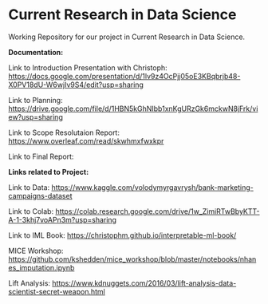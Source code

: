# Current Research in Data Science
Working Repository for our project in Current Research in Data Science.

**Documentation:**

Link to Introduction Presentation with Christoph: https://docs.google.com/presentation/d/1lv9z4OcPjj05oE3KBqbrjb48-X0PV18dU-W6wjIv9S4/edit?usp=sharing

Link to Planning: https://drive.google.com/file/d/1HBN5kGhNIbb1xnKgURzGk6mckwN8jFrk/view?usp=sharing

Link to Scope Resolutaion Report: https://www.overleaf.com/read/skwhmxfwxkpr

Link to Final Report: 

**Links related to Project:**

Link to Data: https://www.kaggle.com/volodymyrgavrysh/bank-marketing-campaigns-dataset

Link to Colab: https://colab.research.google.com/drive/1w_ZimiRTwBbyKTT-A-1-3khj7voAPn3m?usp=sharing

Link to IML Book: https://christophm.github.io/interpretable-ml-book/

MICE Workshop: https://github.com/kshedden/mice_workshop/blob/master/notebooks/nhanes_imputation.ipynb

Lift Analysis: https://www.kdnuggets.com/2016/03/lift-analysis-data-scientist-secret-weapon.html
